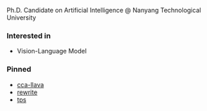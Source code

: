 Ph.D. Candidate on Artificial Intelligence @ Nanyang Technological University 

### Interested in
- Vision-Language Model

### Pinned
- [cca-llava](https://github.com/xing0047/cca-llava)
- [rewrite](https://github.com/xing0047/rewrite)
- [tps](https://github.com/xing0047/TPS)
  
<!--
**xing0047/xing0047** is a ✨ _special_ ✨ repository because its `README.md` (this file) appears on your GitHub profile.

Here are some ideas to get you started:

- 🔭 I’m currently working on ...
- 🌱 I’m currently learning ...
- 👯 I’m looking to collaborate on ...
- 🤔 I’m looking for help with ...
- 💬 Ask me about ...
- 📫 How to reach me: ...
- 😄 Pronouns: ...
- ⚡ Fun fact: ...
-->
